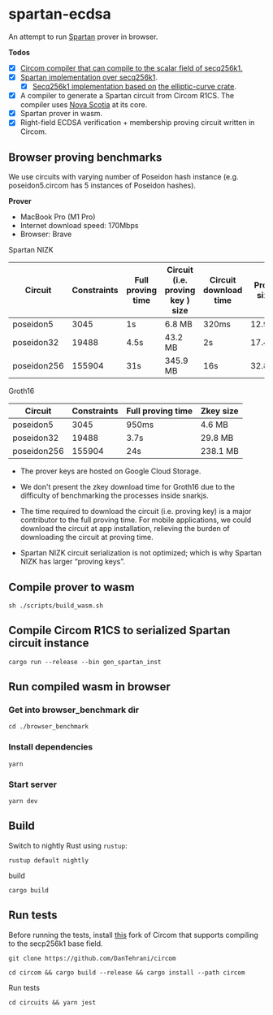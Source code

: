 # spartan-ecdsa

An attempt to run [Spartan](https://github.com/microsoft/Spartan) prover in browser.

**Todos**

- [x] [Circom compiler that can compile to the scalar field of secq256k1.](https://github.com/iden3/circom/commit/0fd517296523d295301e05906509779bee9ad6ad)
- [x] [Spartan implementation over secq256k1](https://github.com/DanTehrani/Spartan-secq).
  - [x] [Secq256k1 implementation based on](https://github.com/DanTehrani/secq256k1) [the elliptic-curve crate](https://crates.io/crates/elliptic-curve).
- [x] A compiler to generate a Spartan circuit from Circom R1CS. The compiler uses [Nova Scotia](https://github.com/nalinbhardwaj/Nova-Scotia) at its core.
- [x] Spartan prover in wasm.
- [x] Right-field ECDSA verification + membership proving circuit written in Circom.

## Browser proving benchmarks

We use circuits with varying number of Poseidon hash instance (e.g. poseidon5.circom has 5 instances of Poseidon hashes).

**Prover**

- MacBook Pro (M1 Pro)
- Internet download speed: 170Mbps
- Browser: Brave

Spartan NIZK

| Circuit     | Constraints | Full proving time | Circuit (i.e. proving key ) size | Circuit download time | Proof size |
| ----------- | ----------- | ----------------- | -------------------------------- | --------------------- | ---------- |
| poseidon5   | 3045        | 1s                | 6.8 MB                           | 320ms                 | 12.9KB     |
| poseidon32  | 19488       | 4.5s              | 43.2 MB                          | 2s                    | 17.4KB     |
| poseidon256 | 155904      | 31s               | 345.9 MB                         | 16s                   | 32.8KB     |

Groth16

| Circuit     | Constraints | Full proving time | Zkey size |
| ----------- | ----------- | ----------------- | --------- |
| poseidon5   | 3045        | 950ms             | 4.6 MB    |
| poseidon32  | 19488       | 3.7s              | 29.8 MB   |
| poseidon256 | 155904      | 24s               | 238.1 MB  |

- The prover keys are hosted on Google Cloud Storage.
- We don't present the zkey download time for Groth16 due to the difficulty of benchmarking the processes inside snarkjs.

- The time required to download the circuit (i.e. proving key) is a major contributor to the full proving time. For mobile applications, we could download the circuit at app installation, relieving the burden of downloading the circuit at proving time.
- Spartan NIZK circuit serialization is not optimized; which is why Spartan NIZK has larger “proving keys”.

## Compile prover to wasm

```
sh ./scripts/build_wasm.sh
```

## Compile Circom R1CS to serialized Spartan circuit instance

```
cargo run --release --bin gen_spartan_inst
```

## Run compiled wasm in browser

### Get into browser_benchmark dir

```
cd ./browser_benchmark
```

### Install dependencies

```
yarn
```

### Start server

```
yarn dev
```

## Build

Switch to nightly Rust using `rustup`:

```text
rustup default nightly
```

build

```
cargo build
```

## Run tests

Before running the tests, install [this](https://github.com/DanTehrani/circom) fork of Circom that supports compiling to the secp256k1 base field.

```
git clone https://github.com/DanTehrani/circom
```

```
cd circom && cargo build --release && cargo install --path circom
```

Run tests

```
cd circuits && yarn jest
```
